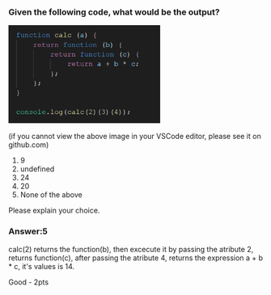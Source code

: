 ### Given the following code, what would be the output?

<img src="images/calc.png" width="300px" alt="" width="50%">

(if you cannot view the above image in your VSCode editor, please see it
on github.com)

1. 9
2. undefined
3. 24
4. 20
5. None of the above

Please explain your choice.

### Answer:5
calc(2) returns the function(b), then excecute it by passing the atribute 2, returns function(c), after passing the atribute 4, returns the expression a + b * c, it's values is 14.

Good - 2pts


